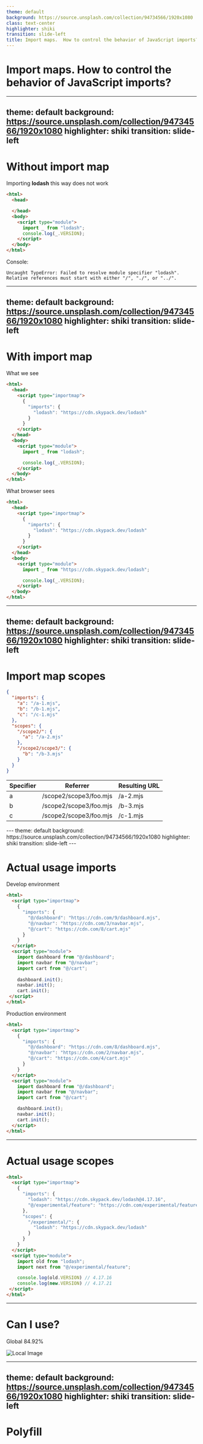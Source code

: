 ```yaml
---
theme: default
background: https://source.unsplash.com/collection/94734566/1920x1080
class: text-center
highlighter: shiki
transition: slide-left
title: Import maps.  How to control the behavior of JavaScript imports?
---
```


# Import maps. How to control the behavior of JavaScript imports?

<!--
The last comment block of each slide will be treated as slide notes. It will be visible and editable in Presenter Mode along with the slide. [Read more in the docs](https://sli.dev/guide/syntax.html#notes)
-->

---
theme: default
background: https://source.unsplash.com/collection/94734566/1920x1080
highlighter: shiki
transition: slide-left
---

# Without import map

Importing __lodash__ this way does not work 

```html {6-9} 
<html>
  <head>

  </head>
  <body>
    <script type="module">
      import _ from "lodash";
      console.log(_.VERSION);
    </script>
  </body>
</html>
```

Console:
```console
Uncaught TypeError: Failed to resolve module specifier "lodash".  
Relative references must start with either "/", "./", or "../".
```

---
theme: default
background: https://source.unsplash.com/collection/94734566/1920x1080
highlighter: shiki
transition: slide-left
---

# With import map


<div class="grid grid-cols-2 gap-4 h-80">
<div>

What we see
```html {3-8,12-16} 
<html>
  <head>
    <script type="importmap">
      {
        "imports": {
          "lodash": "https://cdn.skypack.dev/lodash"
        }
      }
    </script>
  </head>
  <body>
    <script type="module">
      import _ from "lodash";

      console.log(_.VERSION);
    </script>
  </body>
</html>
```

</div>
<div>

What browser sees
```html {3-8,12-16} 
<html>
  <head>
    <script type="importmap">
      {
        "imports": {
          "lodash": "https://cdn.skypack.dev/lodash"
        }
      }
    </script>
  </head>
  <body>
    <script type="module">
      import _ from "https://cdn.skypack.dev/lodash";

      console.log(_.VERSION);
    </script>
  </body>
</html>
```

</div>
</div>

---
theme: default
background: https://source.unsplash.com/collection/94734566/1920x1080
highlighter: shiki
transition: slide-left
---

# Import map scopes

<div class="grid grid-cols-2 gap-4 h-80">
<div>

```json
{
  "imports": {
    "a": "/a-1.mjs",
    "b": "/b-1.mjs",
    "c": "/c-1.mjs"
  },
  "scopes": {
    "/scope2/": {
      "a": "/a-2.mjs"
    },
    "/scope2/scope3/": {
      "b": "/b-3.mjs"
    }
  }
}
```
</div>
<div>
<table class="table-auto">
   <thead>
      <tr>
         <th>Specifier</th>
         <th>Referrer</th>
         <th>Resulting URL</th>
      </tr>
   </thead>
   <tbody>
      <tr>
         <td>a</td>
         <td>/scope2/scope3/foo.mjs</td>
         <td>/a-2.mjs</td>
      </tr>
      <tr>
         <td>b</td>
         <td>/scope2/scope3/foo.mjs</td>
         <td>/b-3.mjs</td>
      </tr>
      <tr>
         <td>c</td>
         <td>/scope2/scope3/foo.mjs</td>
         <td>/c-1.mjs</td>
      </tr>
   </tbody>
</table>
</div>
</div>
---
theme: default
background: https://source.unsplash.com/collection/94734566/1920x1080
highlighter: shiki
transition: slide-left
---

# Actual usage imports

<div class="grid grid-cols-2 gap-4 h-80">
<div>

Develop environment
```html {3-9,12-15} 
<html>
  <script type="importmap">
    {
      "imports": {
        "@/dashboard": "https://cdn.com/9/dashboard.mjs",
        "@/navbar": "https://cdn.com/3/navbar.mjs",
        "@/cart": "https://cdn.com/8/cart.mjs"
      }
    }
  </script>
  <script type="module">
    import dashboard from "@/dashboard";
    import navbar from "@/navbar";
    import cart from "@/cart";
    
    dashboard.init();
    navbar.init();
    cart.init();
 </script>
</html>
```

</div>
<div>

Production environment
```html {3-9,12-15} 
<html>
  <script type="importmap">
    {
      "imports": {
        "@/dashboard": "https://cdn.com/8/dashboard.mjs",
        "@/navbar": "https://cdn.com/2/navbar.mjs",
        "@/cart": "https://cdn.com/4/cart.mjs"
      }
    }
  </script>
  <script type="module">
    import dashboard from "@/dashboard";
    import navbar from "@/navbar";
    import cart from "@/cart";

    dashboard.init();
    navbar.init();
    cart.init();
  </script>
</html>
```

</div>
</div>

---

# Actual usage scopes

```html {3-13,16-18} 
<html>
  <script type="importmap">
    {
      "imports": {
        "lodash": "https://cdn.skypack.dev/lodash@4.17.16",
        "@/experimental/feature": "https://cdn.com/experimental/feature.mjs"
      },
      "scopes": {
        "/experimental/": {
          "lodash": "https://cdn.skypack.dev/lodash"
        }
      }
    }
  </script>
  <script type="module">
    import old from "lodash";
    import next from "@/experimental/feature";

    console.log(old.VERSION) // 4.17.16
    console.log(new.VERSION) // 4.17.21
 </script>
</html>
```

---

# Can I use?

Global	84.92%

![Local Image](/caniuse.jpg)

---
theme: default
background: https://source.unsplash.com/collection/94734566/1920x1080
highlighter: shiki
transition: slide-left
---

# Polyfill


